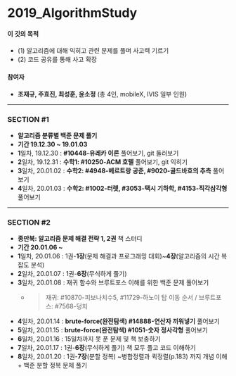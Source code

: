 # 2019_AlgorithmStudy

#### 이 깃의 목적
- (1) 알고리즘에 대해 익히고 관련 문제를 풀며 사고력 기르기
- (2) 코드 공유를 통해 사고 확장

#### 참여자
* <b>조재규, 주효진, 최성훈, 윤소정</b> (총 4인, mobileX, IVIS 일부 인원)
- - - - 
### SECTION #1
* <b> 알고리즘 분류별 백준 문제 풀기 </b>
* <b> 기간 19.12.30 ~ 19.01.03 </b>
* <b>1</b>일차, 19.12.30 : <b>#10448-유레카 이론</b> 풀어보기, git 둘러보기
* <b>2</b>일차, 19.12.31 : <b>수학1: #10250-ACM 호텔</b> 풀어보기, git 익히기
* <b>3</b>일차, 20.01.02 : <b>수학2: #4948-베르트랑 공준, #9020-골드바흐의 추측</b> 풀어보기
* <b>4</b>일차, 20.01.03 : <b>수학2: #1002-터렛, #3053-택시 기하학, #4153-직각삼각형</b> 풀어보기
- - - -
### SECTION #2
* <b>종만북: 알고리즘 문제 해결 전략 1, 2권</b> 책 스터디
* <b> 기간 20.01.06 ~ </b>
* <b>1</b>일차, 20.01.06 : 1권-<b>1장</b>(문제 해결과 프로그래밍 대회)~<b>4장</b>(알고리즘의 시간 복잡도 분석)
* <b>2</b>일차, 20.01.07 : 1권-<b>6장</b>(무식하게 풀기)
* <b>3</b>일차, 20.01.08 : 재귀 함수와 브루트포스 이해를 위한 백준 문제 풀어보기
  * > 재귀: #10870-피보나치수5, #11729-하노이 탑 이동 순서 / 브루트포스: #7568-덩치
* <b>4</b>일차, 20.01.14 : <b>brute-force(완전탐색) #14888-연산자 끼워넣기</b> 풀어보기
* <b>5</b>일차, 20.01.15 : <b>brute-force(완전탐색) #1051-숫자 정사각형</b> 풀어보기
* <b>6</b>일차, 20.01.16 : 15일차까지 못 푼 문제 및 책 보충하기
* <b>7</b>일차, 20.01.17 : 1권-<b>6장</b>(무식하게 풀기) 책 모두 풀고 코드 이해하기
* <b>8</b>일차, 20.01.20 : 1권-<b>7장</b>(분할 정복) ~병합정렬과 퀵정렬(p.183) 까지 개념 이해 + 백준 분할 정복 문제 풀기
